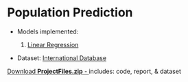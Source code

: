 # Population Prediction

- Models implemented:
   1. [Linear Regression](https://github.com/luisegarduno/MachineLearning_Projects/tree/master/Population%20Prediction/LR_Notebook.ipynb)

- Dataset: [International Database](https://www2.census.gov/programs-surveys/international-programs/about/idb/idbzip.zip)


[Download **ProjectFiles.zip** - ](https://github.com/luisegarduno/MachineLearning_Projects/tree/master/Population%20Prediction/Submission/ProjectFiles.zip) includes: code, report, & dataset

